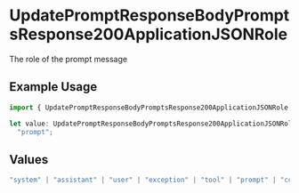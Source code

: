 # UpdatePromptResponseBodyPromptsResponse200ApplicationJSONRole

The role of the prompt message

## Example Usage

```typescript
import { UpdatePromptResponseBodyPromptsResponse200ApplicationJSONRole } from "orq-poc-typescript-multi-env-version/models/operations";

let value: UpdatePromptResponseBodyPromptsResponse200ApplicationJSONRole =
  "prompt";
```

## Values

```typescript
"system" | "assistant" | "user" | "exception" | "tool" | "prompt" | "correction" | "expected_output"
```